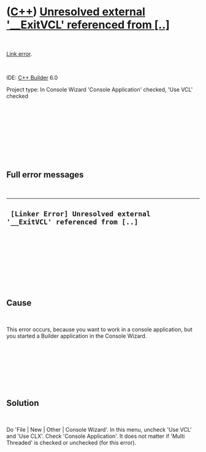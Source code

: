 



 

 

 

 

 

([C++](Cpp.md)) [Unresolved external '\_\_ExitVCL' referenced from \[..\]](CppLinkErrorUnresolvedExternal__ExitVCL.md)
========================================================================================================================

 

[Link error](CppLinkError.md).

 

IDE: [C++ Builder](CppBuilder.md) 6.0

Project type: In Console Wizard 'Console Application' checked, 'Use VCL'
checked

 

 

 

 

 

Full error messages
-------------------

 

  ------------------------------------------------------------------------
  ` [Linker Error] Unresolved external '__ExitVCL' referenced from [..]`
  ------------------------------------------------------------------------

 

 

 

 

 

Cause
-----

 

This error occurs, because you want to work in a console application,
but you started a Builder application in the Console Wizard.

 

 

 

 

Solution
--------

 

Do 'File | New | Other | Console Wizard'. In this menu, uncheck 'Use
VCL' and 'Use CLX'. Check 'Console Application'. It does not matter if
'Multi Threaded' is checked or unchecked (for this error).

 

 

 

 

 

 





 



